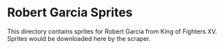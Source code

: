 # Robert Garcia Sprites

This directory contains sprites for Robert Garcia from King of Fighters XV.
Sprites would be downloaded here by the scraper.
